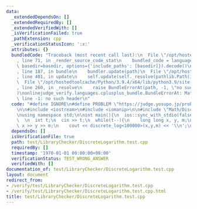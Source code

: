 ```yaml
---
data:
  _extendedDependsOn: []
  _extendedRequiredBy: []
  _extendedVerifiedWith: []
  _isVerificationFailed: true
  _pathExtension: cpp
  _verificationStatusIcon: ':x:'
  attributes: {}
  bundledCode: "Traceback (most recent call last):\n  File \"/opt/hostedtoolcache/Python/3.9.4/x64/lib/python3.9/site-packages/onlinejudge_verify/documentation/build.py\"\
    , line 71, in _render_source_code_stat\n    bundled_code = language.bundle(stat.path,\
    \ basedir=basedir, options={'include_paths': [basedir]}).decode()\n  File \"/opt/hostedtoolcache/Python/3.9.4/x64/lib/python3.9/site-packages/onlinejudge_verify/languages/cplusplus.py\"\
    , line 187, in bundle\n    bundler.update(path)\n  File \"/opt/hostedtoolcache/Python/3.9.4/x64/lib/python3.9/site-packages/onlinejudge_verify/languages/cplusplus_bundle.py\"\
    , line 401, in update\n    self.update(self._resolve(pathlib.Path(included), included_from=path))\n\
    \  File \"/opt/hostedtoolcache/Python/3.9.4/x64/lib/python3.9/site-packages/onlinejudge_verify/languages/cplusplus_bundle.py\"\
    , line 260, in _resolve\n    raise BundleErrorAt(path, -1, \"no such header\"\
    )\nonlinejudge_verify.languages.cplusplus_bundle.BundleErrorAt: Math/DiscreteLog.cpp:\
    \ line -1: no such header\n"
  code: "#define IGNORE\n#define PROBLEM \"https://judge.yosupo.jp/problem/discrete_logarithm_mod\"\
    \n\n#include <iostream>\n#include <iomanip>\n\n#include \"Math/DiscreteLog.cpp\"\
    \nusing namespace std;\n\nint main(){\n  ios::sync_with_stdio(false);\n  cin.tie(nullptr);\n\
    \  \n  int t;\n  cin >> t;\n  while(t--){\n    long long x, y, m;\n    cin >>\
    \ x >> y >> m;\n    cout << discrete_log<100000>(x,y,m) << '\\n';\n  }\n}\n"
  dependsOn: []
  isVerificationFile: true
  path: test/LibraryChecker/DiscreteLogarithm.test.cpp
  requiredBy: []
  timestamp: '1970-01-01 00:00:00+00:00'
  verificationStatus: TEST_WRONG_ANSWER
  verifiedWith: []
documentation_of: test/LibraryChecker/DiscreteLogarithm.test.cpp
layout: document
redirect_from:
- /verify/test/LibraryChecker/DiscreteLogarithm.test.cpp
- /verify/test/LibraryChecker/DiscreteLogarithm.test.cpp.html
title: test/LibraryChecker/DiscreteLogarithm.test.cpp
---
```

